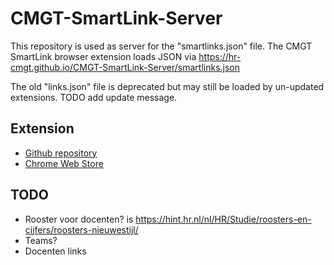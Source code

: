 # CMGT-SmartLink-Server

This repository is used as server for the "smartlinks.json" file. The CMGT SmartLink browser extension loads JSON via https://hr-cmgt.github.io/CMGT-SmartLink-Server/smartlinks.json

The old "links.json" file is deprecated but may still be loaded by un-updated extensions. TODO add update message.

## Extension

- [Github repository](https://github.com/HR-CMGT/CMGT-SmartLink)
- [Chrome Web Store](https://chrome.google.com/webstore/detail/cmgt-smartlink/ldjdjppaekbadfehochkhihjglpgngkc)

## TODO

- Rooster voor docenten? is https://hint.hr.nl/nl/HR/Studie/roosters-en-cijfers/roosters-nieuwestijl/ 
- Teams?
- Docenten links

